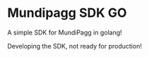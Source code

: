 # Mundipagg SDK GO

A simple SDK for MundiPagg in golang!

Developing the SDK, not ready for production!
